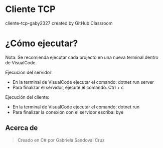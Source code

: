 # Cliente TCP
cliente-tcp-gaby2327 created by GitHub Classroom

# ¿Cómo ejecutar?
Nota: Se recomienda ejecutar cada projecto en una nueva terminal dentro de VisualCode.

Ejecución del servidor:
* En la terminal de VisualCode ejecutar el comando: dotnet run server
* Para finalizar el servidor, ejecute el comando: Ctrl + c

Ejecución del cliente:
* En la terminal de VisualCode ejecutar el comando: dotnet run
* Para finalizar la conexión con el servidor escriba: bye

## Acerca de
> Creado en C# por Gabriela Sandoval Cruz
